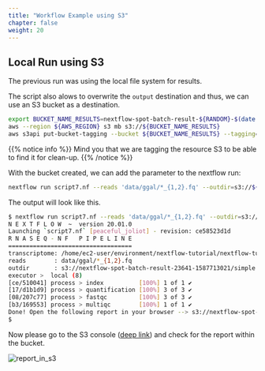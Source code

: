 ```yaml
---
title: "Workflow Example using S3"
chapter: false
weight: 20
---
```


## Local Run using S3

The previous run was using the local file system for results.

The script also alows to overwrite the `output` destination and thus, we can use an S3 bucket as a destination.

```bash
export BUCKET_NAME_RESULTS=nextflow-spot-batch-result-${RANDOM}-$(date +%s)
aws --region ${AWS_REGION} s3 mb s3://${BUCKET_NAME_RESULTS}
aws s3api put-bucket-tagging --bucket ${BUCKET_NAME_RESULTS} --tagging="TagSet=[{Key=nextflow-workshop,Value=true}]"
```

{{% notice info %}}
Mind you that we are tagging the resource S3 to be able to find it for clean-up.
{{% /notice %}}

With the bucket created, we can add the parameter to the nextflow run:

```bash
nextflow run script7.nf --reads 'data/ggal/*_{1,2}.fq' --outdir=s3://${BUCKET_NAME_RESULTS}/simple
```

The output will look like this.

```bash
$ nextflow run script7.nf --reads 'data/ggal/*_{1,2}.fq' --outdir=s3://${BUCKET_NAME_RESULTS}/simple
N E X T F L O W  ~  version 20.01.0
Launching `script7.nf` [peaceful_joliot] - revision: ce58523d1d
R N A S E Q - N F   P I P E L I N E
===================================
transcriptome: /home/ec2-user/environment/nextflow-tutorial/nextflow-tutorial/data/ggal/transcriptome.fa
reads        : data/ggal/*_{1,2}.fq
outdir       : s3://nextflow-spot-batch-result-23641-1587713021/simple
executor >  local (8)
[ce/510041] process > index          [100%] 1 of 1 ✔
[17/d1b1d9] process > quantification [100%] 3 of 3 ✔
[08/207c77] process > fastqc         [100%] 3 of 3 ✔
[b3/169553] process > multiqc        [100%] 1 of 1 ✔
Done! Open the following report in your browser --> s3://nextflow-spot-batch-result-23641-1587713021/simple/multiqc_report.html
$
```

Now please go to the S3 console ([deep link](https://s3.console.aws.amazon.com/s3)) and check for the report within the bucket.

![report_in_s3](/images/nextflow-on-aws-batch/nextflow101/report_in_s3.png)
